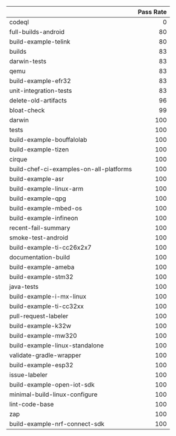 |                                         |   Pass Rate |
|:----------------------------------------|------------:|
| codeql                                  |           0 |
| full-builds-android                     |          80 |
| build-example-telink                    |          80 |
| builds                                  |          83 |
| darwin-tests                            |          83 |
| qemu                                    |          83 |
| build-example-efr32                     |          83 |
| unit-integration-tests                  |          83 |
| delete-old-artifacts                    |          96 |
| bloat-check                             |          99 |
| darwin                                  |         100 |
| tests                                   |         100 |
| build-example-bouffalolab               |         100 |
| build-example-tizen                     |         100 |
| cirque                                  |         100 |
| build-chef-ci-examples-on-all-platforms |         100 |
| build-example-asr                       |         100 |
| build-example-linux-arm                 |         100 |
| build-example-qpg                       |         100 |
| build-example-mbed-os                   |         100 |
| build-example-infineon                  |         100 |
| recent-fail-summary                     |         100 |
| smoke-test-android                      |         100 |
| build-example-ti-cc26x2x7               |         100 |
| documentation-build                     |         100 |
| build-example-ameba                     |         100 |
| build-example-stm32                     |         100 |
| java-tests                              |         100 |
| build-example-i-mx-linux                |         100 |
| build-example-ti-cc32xx                 |         100 |
| pull-request-labeler                    |         100 |
| build-example-k32w                      |         100 |
| build-example-mw320                     |         100 |
| build-example-linux-standalone          |         100 |
| validate-gradle-wrapper                 |         100 |
| build-example-esp32                     |         100 |
| issue-labeler                           |         100 |
| build-example-open-iot-sdk              |         100 |
| minimal-build-linux-configure           |         100 |
| lint-code-base                          |         100 |
| zap                                     |         100 |
| build-example-nrf-connect-sdk           |         100 |